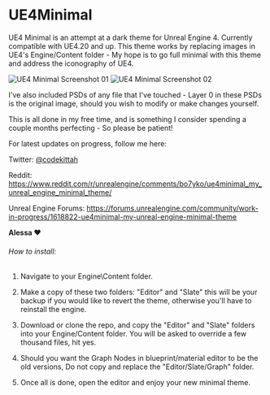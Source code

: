 
# UE4Minimal

UE4 Minimal is an attempt at a dark theme for Unreal Engine 4. Currently compatible with UE4.20 and up. This 
theme works by replacing images in UE4's Engine/Content folder - My hope is to go full minimal with this theme and 
address the iconography of UE4.

![UE4 Minimal Screenshot 01](https://raw.githubusercontent.com/Sythenz/UE4Minimal/master/UE4Minimal01_01.jpg)
![UE4 Minimal Screenshot 02](https://raw.githubusercontent.com/Sythenz/UE4Minimal/master/UE4Minimal01_02.jpg)

I've also included PSDs of any file that I've touched - Layer 0 in these PSDs is the original
image, should you wish to modify or make changes yourself.

This is all done in my free time, and is something I consider spending a couple months perfecting - 
So please be patient!

For latest updates on progress, follow me here:

Twitter: [@codekittah](http://twitter.com/Codekittah) 

Reddit: https://www.reddit.com/r/unrealengine/comments/bo7yko/ue4minimal_my_unreal_engine_minimal_theme/

Unreal Engine Forums: https://forums.unrealengine.com/community/work-in-progress/1618822-ue4minimal-my-unreal-engine-minimal-theme

**Alessa ❤️**

###### How to install:

1. Navigate to your Engine\Content folder.

2. Make a copy of these two folders: "Editor" and "Slate" this will be your backup if you
would like to revert the theme, otherwise you'll have to reinstall the engine.

3. Download or clone the repo, and copy the "Editor" and "Slate" folders into your
Engine/Content folder. You will be asked to override a few thousand files, hit yes.

4. Should you want the Graph Nodes in blueprint/material editor to be the old versions,
Do not copy and replace the "Editor/Slate/Graph" folder.

5. Once all is done, open the editor and enjoy your new minimal theme.
